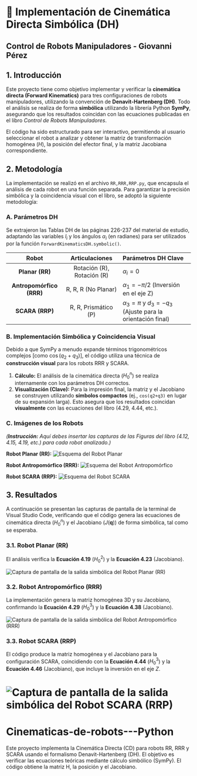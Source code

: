# 🤖 Implementación de Cinemática Directa Simbólica (DH)
## Control de Robots Manipuladores - Giovanni Pérez
## 1. Introducción

Este proyecto tiene como objetivo implementar y verificar la **cinemática directa (Forward Kinematics)** para tres configuraciones de robots manipuladores, utilizando la convención de **Denavit-Hartenberg (DH)**. Todo el análisis se realiza de forma **simbólica** utilizando la librería Python **SymPy**, asegurando que los resultados coincidan con las ecuaciones publicadas en el libro *Control de Robots Manipuladores*.

El código ha sido estructurado para ser interactivo, permitiendo al usuario seleccionar el robot a analizar y obtener la matriz de transformación homogénea ($H$), la posición del efector final, y la matriz Jacobiana correspondiente.
## 2. Metodología

La implementación se realizó en el archivo `RR,RRR,RRP.py`, que encapsula el análisis de cada robot en una función separada. Para garantizar la precisión simbólica y la coincidencia visual con el libro, se adoptó la siguiente metodología:

### A. Parámetros DH

Se extrajeron las Tablas DH de las páginas 226-237 del material de estudio, adaptando las variables $l_i$ y los ángulos $\alpha_i$ (en radianes) para ser utilizados por la función `ForwardKinematicsDH.symbolic()`.

| Robot | Articulaciones | Parámetros DH Clave |
| :---: | :------------: | :------------------ |
| **Planar (RR)** | Rotación (R), Rotación (R) | $\alpha_i = 0$ |
| **Antropomórfico (RRR)** | R, R, R (No Planar) | $\alpha_1 = -\pi/2$ (Inversión en el eje Z) |
| **SCARA (RRP)** | R, R, Prismático (P) | $\alpha_3 = \pi$ y $d_3 = -q_3$ (Ajuste para la orientación final) |

### B. Implementación Simbólica y Coincidencia Visual

Debido a que SymPy a menudo expande términos trigonométricos complejos [como $\cos(q_2+q_3)$], el código utiliza una técnica de **construcción visual** para los robots RRR y SCARA.

1.  **Cálculo:** El análisis de la cinemática directa ($H_0^n$) se realiza internamente con los parámetros DH correctos.
2.  **Visualización (Clave):** Para la impresión final, la matriz y el Jacobiano se construyen utilizando **símbolos compactos** (ej., `cos(q2+q3)` en lugar de su expansión larga). Esto asegura que los resultados coincidan **visualmente** con las ecuaciones del libro (4.29, 4.44, etc.).

### C. Imágenes de los Robots

*(**Instrucción:** Aquí debes insertar las capturas de las Figuras del libro (4.12, 4.15, 4.19, etc.) para cada robot analizado.)*

**Robot Planar (RR):**
![Esquema del Robot Planar](Assets/4.12.png)

**Robot Antropomórfico (RRR):**
![Esquema del Robot Antropomórfico](Assets/4.15.png)

**Robot SCARA (RRP):**
![Esquema del Robot SCARA](Assets/4.19.png)
## 3. Resultados

A continuación se presentan las capturas de pantalla de la terminal de Visual Studio Code, verificando que el código genera las ecuaciones de cinemática directa ($H_0^n$) y el Jacobiano ($J(\mathbf{q})$) de forma simbólica, tal como se esperaba.

### 3.1. Robot Planar (RR)

El análisis verifica la **Ecuación 4.19** ($H_0^2$) y la **Ecuación 4.23** (Jacobiano).

![Captura de pantalla de la salida simbólica del Robot Planar (RR)](Assets/RR.png)

### 3.2. Robot Antropomórfico (RRR)

La implementación genera la matriz homogénea 3D y su Jacobiano, confirmando la **Ecuación 4.29** ($H_0^3$) y la **Ecuación 4.38** (Jacobiano).

![Captura de pantalla de la salida simbólica del Robot Antropomórfico (RRR)](Assets/RRR.png)

### 3.3. Robot SCARA (RRP)

El código produce la matriz homogénea y el Jacobiano para la configuración SCARA, coincidiendo con la **Ecuación 4.44** ($H_0^3$) y la **Ecuación 4.46** (Jacobiano), que incluye la inversión en el eje $Z$.

![Captura de pantalla de la salida simbólica del Robot SCARA (RRP)](Assets/RRP.png)
=======
# Cinematicas-de-robots---Python
Este proyecto implementa la Cinemática Directa (CD) para robots RR, RRR y SCARA usando el formalismo Denavit-Hartenberg (DH). El objetivo es verificar las ecuaciones teóricas mediante cálculo simbólico (SymPy). El código obtiene la matriz H, la posición y el Jacobiano.
